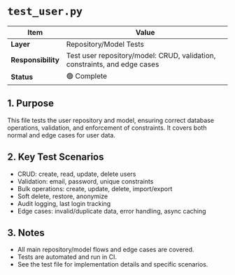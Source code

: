 # `test_user.py`

| Item               | Value                                                                     |
| ------------------ | ------------------------------------------------------------------------- |
| **Layer**          | Repository/Model Tests                                                    |
| **Responsibility** | Test user repository/model: CRUD, validation, constraints, and edge cases |
| **Status**         | 🟢 Complete                                                               |

## 1. Purpose

This file tests the user repository and model, ensuring correct database operations, validation, and enforcement of constraints. It covers both normal and edge cases for user data.

## 2. Key Test Scenarios

- CRUD: create, read, update, delete users
- Validation: email, password, unique constraints
- Bulk operations: create, update, delete, import/export
- Soft delete, restore, anonymize
- Audit logging, last login tracking
- Edge cases: invalid/duplicate data, error handling, async caching

## 3. Notes

- All main repository/model flows and edge cases are covered.
- Tests are automated and run in CI.
- See the test file for implementation details and specific scenarios.
